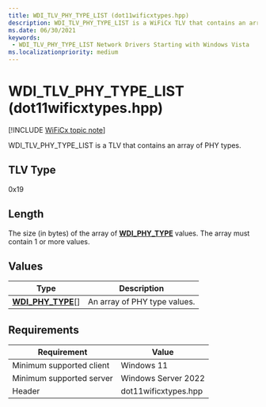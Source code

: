 ```yaml
---
title: WDI_TLV_PHY_TYPE_LIST (dot11wificxtypes.hpp)
description: WDI_TLV_PHY_TYPE_LIST is a WiFiCx TLV that contains an array of PHY types.
ms.date: 06/30/2021
keywords:
 - WDI_TLV_PHY_TYPE_LIST Network Drivers Starting with Windows Vista
ms.localizationpriority: medium
---
```


# WDI\_TLV\_PHY\_TYPE\_LIST (dot11wificxtypes.hpp)

[!INCLUDE [WiFiCx topic note](../includes/wificx-version-warning.md)]


WDI\_TLV\_PHY\_TYPE\_LIST is a TLV that contains an array of PHY types.

## TLV Type


0x19

## Length


The size (in bytes) of the array of [**WDI\_PHY\_TYPE**](/windows-hardware/drivers/ddi/dot11wificxtypes/ne-dot11wificxtypes-wdi_phy_type) values. The array must contain 1 or more values.

## Values


| Type                                            | Description                  |
|-------------------------------------------------|------------------------------|
| [**WDI\_PHY\_TYPE**](/windows-hardware/drivers/ddi/dot11wificxtypes/ne-dot11wificxtypes-wdi_phy_type)\[\] | An array of PHY type values. |

 

## Requirements

|Requirement|Value|
|--- |--- |
|Minimum supported client|Windows 11|
|Minimum supported server|Windows Server 2022|
|Header|dot11wificxtypes.hpp|

 

